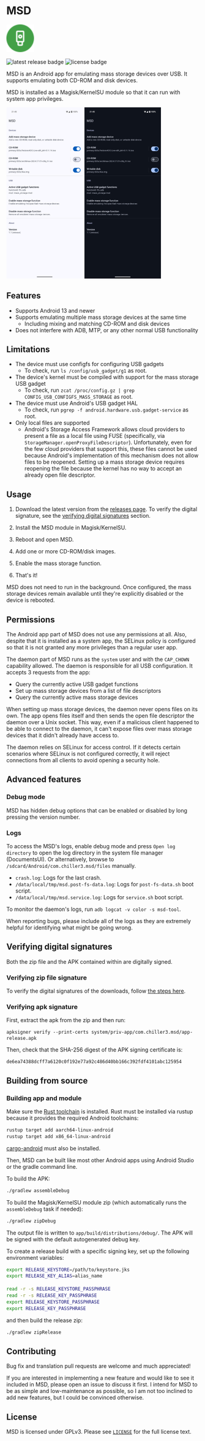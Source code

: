 # MSD

<img src="app/images/icon.svg" alt="app icon" width="72" />

![latest release badge](https://img.shields.io/github/v/release/chenxiaolong/MSD?sort=semver)
![license badge](https://img.shields.io/github/license/chenxiaolong/MSD)

MSD is an Android app for emulating mass storage devices over USB. It supports emulating both CD-ROM and disk devices.

MSD is installed as a Magisk/KernelSU module so that it can run with system app privileges.

<img src="app/images/light.png" alt="light mode screenshot" width="200" /> <img src="app/images/dark.png" alt="dark mode screenshot" width="200" />

## Features

* Supports Android 13 and newer
* Supports emulating multiple mass storage devices at the same time
  * Including mixing and matching CD-ROM and disk devices
* Does not interfere with ADB, MTP, or any other normal USB functionality

## Limitations

* The device must use configfs for configuring USB gadgets
  * To check, run `ls /config/usb_gadget/g1` as root.
* The device's kernel must be compiled with support for the mass storage USB gadget
  * To check, run `zcat /proc/config.gz | grep CONFIG_USB_CONFIGFS_MASS_STORAGE` as root.
* The device must use Android's USB gadget HAL
  * To check, run `pgrep -f android.hardware.usb.gadget-service` as root.
* Only local files are supported
  * Android's Storage Access Framework allows cloud providers to present a file as a local file using FUSE (specifically, via `StorageManager.openProxyFileDescriptor`). Unfortunately, even for the few cloud providers that support this, these files cannot be used because Android's implementation of this mechanism does not allow files to be reopened. Setting up a mass storage device requires reopening the file because the kernel has no way to accept an already open file descriptor.

## Usage

1. Download the latest version from the [releases page](https://github.com/chenxiaolong/MSD/releases). To verify the digital signature, see the [verifying digital signatures](#verifying-digital-signatures) section.

2. Install the MSD module in Magisk/KernelSU.

3. Reboot and open MSD.

4. Add one or more CD-ROM/disk images.

5. Enable the mass storage function.

6. That's it!

MSD does not need to run in the background. Once configured, the mass storage devices remain available until they're explicitly disabled or the device is rebooted.

## Permissions

The Android app part of MSD does not use any permissions at all. Also, despite that it is installed as a system app, the SELinux policy is configured so that it is not granted any more privileges than a regular user app.

The daemon part of MSD runs as the `system` user and with the `CAP_CHOWN` capability allowed. The daemon is responsible for all USB configuration. It accepts 3 requests from the app:

* Query the currently active USB gadget functions
* Set up mass storage devices from a list of file descriptors
* Query the currently active mass storage devices

When setting up mass storage devices, the daemon never opens files on its own. The app opens files itself and then sends the open file descriptor the daemon over a Unix socket. This way, even if a malicious client happened to be able to connect to the daemon, it can't expose files over mass storage devices that it didn't already have access to.

The daemon relies on SELinux for access control. If it detects certain scenarios where SELinux is not configured correctly, it will reject connections from all clients to avoid opening a security hole.

## Advanced features

### Debug mode

MSD has hidden debug options that can be enabled or disabled by long pressing the version number.

### Logs

To access the MSD's logs, enable debug mode and press `Open log directory` to open the log directory in the system file manager (DocumentsUI). Or alternatively, browse to `/sdcard/Android/com.chiller3.msd/files` manually.

* `crash.log`: Logs for the last crash.
* `/data/local/tmp/msd.post-fs-data.log`: Logs for `post-fs-data.sh` boot script.
* `/data/local/tmp/msd.service.log`: Logs for `service.sh` boot script.

To monitor the daemon's logs, run `adb logcat -v color -s msd-tool`.

When reporting bugs, please include all of the logs as they are extremely helpful for identifying what might be going wrong.

## Verifying digital signatures

Both the zip file and the APK contained within are digitally signed.

### Verifying zip file signature

To verify the digital signatures of the downloads, follow [the steps here](https://github.com/chenxiaolong/chenxiaolong/blob/master/VERIFY_SSH_SIGNATURES.md).

### Verifying apk signature

First, extract the apk from the zip and then run:

```
apksigner verify --print-certs system/priv-app/com.chiller3.msd/app-release.apk
```

Then, check that the SHA-256 digest of the APK signing certificate is:

```
de6ea74388dcff7a6120c0f192e77a92c486d40bb166c392fdf4101abc125954
```

## Building from source

### Building app and module

Make sure the [Rust toolchain](https://www.rust-lang.org/) is installed. Rust must be installed via rustup because it provides the required Android toolchains:

```bash
rustup target add aarch64-linux-android
rustup target add x86_64-linux-android
```

[cargo-android](https://github.com/chenxiaolong/cargo-android) must also be installed.

Then, MSD can be built like most other Android apps using Android Studio or the gradle command line.

To build the APK:

```bash
./gradlew assembleDebug
```

To build the Magisk/KernelSU module zip (which automatically runs the `assembleDebug` task if needed):

```bash
./gradlew zipDebug
```

The output file is written to `app/build/distributions/debug/`. The APK will be signed with the default autogenerated debug key.

To create a release build with a specific signing key, set up the following environment variables:

```bash
export RELEASE_KEYSTORE=/path/to/keystore.jks
export RELEASE_KEY_ALIAS=alias_name

read -r -s RELEASE_KEYSTORE_PASSPHRASE
read -r -s RELEASE_KEY_PASSPHRASE
export RELEASE_KEYSTORE_PASSPHRASE
export RELEASE_KEY_PASSPHRASE
```

and then build the release zip:

```bash
./gradlew zipRelease
```

## Contributing

Bug fix and translation pull requests are welcome and much appreciated!

If you are interested in implementing a new feature and would like to see it included in MSD, please open an issue to discuss it first. I intend for MSD to be as simple and low-maintenance as possible, so I am not too inclined to add new features, but I could be convinced otherwise.

## License

MSD is licensed under GPLv3. Please see [`LICENSE`](./LICENSE) for the full license text.
